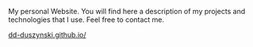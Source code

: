 My personal Website. You will find here a description of my projects and technologies that I use.
Feel free to contact me.

[dd-duszynski.github.io/](https://dd-duszynski.github.io/)
